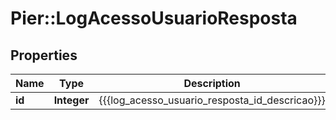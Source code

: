 # Pier::LogAcessoUsuarioResposta

## Properties
Name | Type | Description | Notes
------------ | ------------- | ------------- | -------------
**id** | **Integer** | {{{log_acesso_usuario_resposta_id_descricao}}} | [optional] 




